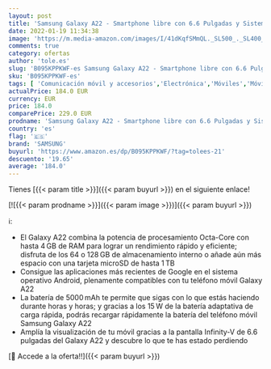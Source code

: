 ```yaml
---
layout: post
title: 'Samsung Galaxy A22 - Smartphone libre con 6.6 Pulgadas y Sistema Operativo Android Violeta Versión ES'
date: 2022-01-19 11:34:38
image: 'https://m.media-amazon.com/images/I/41dKqfSMmQL._SL500_._SL400_.jpg'
comments: true
category: ofertas
author: 'tole.es'
slug: 'B095KPPKWF-es Samsung Galaxy A22 - Smartphone libre con 6.6 Pulgadas y...'
sku: 'B095KPPKWF-es'
tags: [ 'Comunicación móvil y accesorios','Electrónica','Móviles','Móviles y smartphones libres','android','samsung', ]
actualPrice: 184.0 EUR
currency: EUR
price: 184.0
comparePrice: 229.0 EUR
prodname: 'Samsung Galaxy A22 - Smartphone libre con 6.6 Pulgadas y Sistema Operativo Android Violeta Versión ES'
country: 'es'
flag: '🇪🇸'
brand: 'SAMSUNG'
buyurl: 'https://www.amazon.es/dp/B095KPPKWF/?tag=tolees-21'
descuento: '19.65'
average: '184.0'
---
```


Tienes [{{< param title >}}]({{< param buyurl >}}) en el siguiente enlace!

[![{{< param prodname >}}]({{< param image >}})]({{< param buyurl >}})

ℹ️:

- El Galaxy A22 combina la potencia de procesamiento Octa-Core con hasta 4 GB de RAM para lograr un rendimiento rápido y eficiente; disfruta de los 64 o 128 GB de almacenamiento interno o añade aún más espacio con una tarjeta microSD de hasta 1 TB
- Consigue las aplicaciones más recientes de Google en el sistema operativo Android, plenamente compatibles con tu teléfono móvil Galaxy A22
- La batería de 5000 mAh te permite que sigas con lo que estás haciendo durante horas y horas; y gracias a los 15 W de la batería adaptativa de carga rápida, podrás recargar rápidamente la batería del teléfono móvil Samsung Galaxy A22
- Amplía la visualización de tu móvil gracias a la pantalla Infinity-V de 6.6 pulgadas del Galaxy A22 y descubre lo que te has estado perdiendo

[🛒 Accede a la oferta!!]({{< param buyurl >}})
